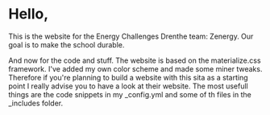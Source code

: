 # Hello,

This is the website for the Energy Challenges Drenthe team: Zenergy. Our goal is to make the school durable.

And now for the code and stuff.
The website is based on the materialize.css framework. I've added my own color scheme and made some miner tweaks.
Therefore if you're planning to build a website with this sita as a starting point I really advise you to have a look at their website.
The most usefull things are the code snippets in my _config.yml and some of th files in the _includes folder.
